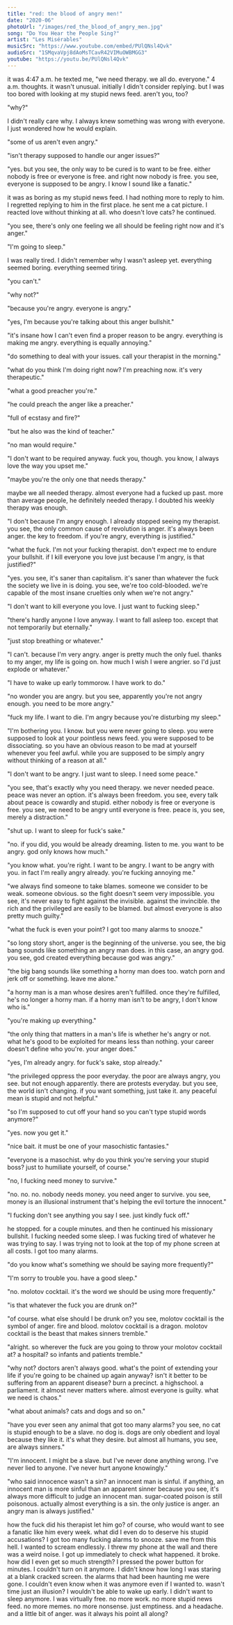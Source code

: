 ```yaml
---
title: "red: the blood of angry men!"
date: "2020-06"
photoUrl: "/images/red_the_blood_of_angry_men.jpg"
song: "Do You Hear the People Sing?"
artist: "Les Misérables"
musicSrc: "https://www.youtube.com/embed/PUlQNsl4Qvk"
audioSrc: "1SMqvaVpj8dAoMsTCavR42VIMuOWBMGG3"
youtube: "https://youtu.be/PUlQNsl4Qvk"
---
```


it was 4:47 a.m. he texted me, "we need therapy. we all do. everyone." 4 a.m. thoughts. it wasn't unusual. initially I didn't consider replying. but I was too bored with looking at my stupid news feed. aren't you, too?

"why?"

I didn't really care why. I always knew something was wrong with everyone. I just wondered how he would explain.

"some of us aren't even angry."

"isn't therapy supposed to handle our anger issues?"

"yes. but you see, the only way to be cured is to want to be free. either nobody is free or everyone is free. and right now nobody is free. you see, everyone is supposed to be angry. I know I sound like a fanatic."

it was as boring as my stupid news feed. I had nothing more to reply to him. I regretted replying to him in the first place. he sent me a cat picture. I reacted love without thinking at all. who doesn't love cats? he continued.

"you see, there's only one feeling we all should be feeling right now and it's anger."

"I'm going to sleep."

I was really tired. I didn't remember why I wasn't asleep yet. everything seemed boring. everything seemed tiring.

"you can't."

"why not?"

"because you're angry. everyone is angry."

"yes, I'm because you're talking about this anger bullshit."

"it's insane how I can't even find a proper reason to be angry. everything is making me angry. everything is equally annoying."

"do something to deal with your issues. call your therapist in the morning."

"what do you think I'm doing right now? I'm preaching now. it's very therapeutic."

"what a good preacher you're."

"he could preach the anger like a preacher."

"full of ecstasy and fire?"

"but he also was the kind of teacher."

"no man would require."

"I don't want to be required anyway. fuck you, though. you know, I always love the way you upset me."

"maybe you're the only one that needs therapy."

maybe we all needed therapy. almost everyone had a fucked up past. more than average people, he definitely needed therapy. I doubted his weekly therapy was enough.

"I don't because I'm angry enough. I already stopped seeing my therapist. you see, the only common cause of revolution is anger. it's always been anger. the key to freedom. if you're angry, everything is justified."

"what the fuck. I'm not your fucking therapist. don't expect me to endure your bullshit. if I kill everyone you love just because I'm angry, is that justified?"

"yes. you see, it's saner than capitalism. it's saner than whatever the fuck the society we live in is doing. you see, we're too cold-blooded. we're capable of the most insane cruelties only when we're not angry."

"I don't want to kill everyone you love. I just want to fucking sleep."

"there's hardly anyone I love anyway. I want to fall asleep too. except that not temporarily but eternally."

"just stop breathing or whatever."

"I can't. because I'm very angry. anger is pretty much the only fuel. thanks to my anger, my life is going on. how much I wish I were angrier. so I'd just explode or whatever."

"I have to wake up early tommorow. I have work to do."

"no wonder you are angry. but you see, apparently you're not angry enough. you need to be more angry."

"fuck my life. I want to die. I'm angry because you're disturbing my sleep."

"I'm bothering you. I know. but you were never going to sleep. you were supposed to look at your pointless news feed. you were supposed to be dissociating. so you have an obvious reason to be mad at yourself whenever you feel awful. while you are supposed to be simply angry without thinking of a reason at all."

"I don't want to be angry. I just want to sleep. I need some peace."

"you see, that's exactly why you need therapy. we never needed peace. peace was never an option. it's always been freedom. you see, every talk about peace is cowardly and stupid. either nobody is free or everyone is free. you see, we need to be angry until everyone is free. peace is, you see, merely a distraction."

"shut up. I want to sleep for fuck's sake."

"no. if you did, you would be already dreaming. listen to me. you want to be angry. god only knows how much."

"you know what. you're right. I want to be angry. I want to be angry with you. in fact I'm really angry already. you're fucking annoying me."

"we always find someone to take blames. someone we consider to be weak. someone obvious. so the fight doesn't seem very impossible. you see, it's never easy to fight against the invisible. against the invincible. the rich and the privileged are easily to be blamed. but almost everyone is also pretty much guilty."

"what the fuck is even your point? I got too many alarms to snooze."

"so long story short, anger is the beginning of the universe. you see, the big bang sounds like something an angry man does. in this case, an angry god. you see, god created everything because god was angry."

"the big bang sounds like something a horny man does too. watch porn and jerk off or something. leave me alone."

"a horny man is a man whose desires aren't fulfilled. once they're fulfilled, he's no longer a horny man. if a horny man isn't to be angry, I don't know who is."

"you're making up everything."

"the only thing that matters in a man's life is whether he's angry or not. what he's good to be exploited for means less than nothing. your career doesn't define who you're. your anger does."

"yes, I'm already angry. for fuck's sake, stop already."

"the privileged oppress the poor everyday. the poor are always angry, you see. but not enough apparently. there are protests everyday. but you see, the world isn't changing. if you want something, just take it. any peaceful mean is stupid and not helpful."

"so I'm supposed to cut off your hand so you can't type stupid words anymore?"

"yes. now you get it."

"nice bait. it must be one of your masochistic fantasies."

"everyone is a masochist. why do you think you're serving your stupid boss? just to humiliate yourself, of course."

"no, I fucking need money to survive."

"no. no. no. nobody needs money. you need anger to survive. you see, money is an illusional instrument that's helping the evil torture the innocent."

"I fucking don't see anything you say I see. just kindly fuck off."

he stopped. for a couple minutes. and then he continued his missionary bullshit. I fucking needed some sleep. I was fucking tired of whatever he was trying to say. I was trying not to look at the top of my phone screen at all costs. I got too many alarms. 

"do you know what's something we should be saying more frequently?"

"I'm sorry to trouble you. have a good sleep."

"no. molotov cocktail. it's the word we should be using more frequently."

"is that whatever the fuck you are drunk on?"

"of course. what else should I be drunk on? you see, molotov cocktail is the symbol of anger. fire and blood. molotov cocktail is a dragon. molotov cocktail is the beast that makes sinners tremble."

"alright. so wherever the fuck are you going to throw your molotov cocktail at? a hospital? so infants and patients tremble."

"why not? doctors aren't always good. what's the point of extending your life if you're going to be chained up again anyway? isn't it better to be suffering from an apparent disease? burn a precinct. a highschool. a parliament. it almost never matters where. almost everyone is guilty. what we need is chaos."

"what about animals? cats and dogs and so on."

"have you ever seen any animal that got too many alarms? you see, no cat is stupid enough to be a slave. no dog is. dogs are only obedient and loyal because they like it. it's what they desire. but almost all humans, you see, are always sinners."

"I'm innocent. I might be a slave. but I've never done anything wrong. I've never lied to anyone. I've never hurt anyone knowingly."

"who said innocence wasn't a sin? an innocent man is sinful. if anything, an innocent man is more sinful than an apparent sinner because you see, it's always more difficult to judge an innocent man. sugar-coated poison is still poisonous. actually almost everything is a sin. the only justice is anger. an angry man is always justified."

how the fuck did his therapist let him go? of course, who would want to see a fanatic like him every week. what did I even do to deserve his stupid accusations? I got too many fucking alarms to snooze. save me from this hell. I wanted to scream endlessly. I threw my phone at the wall and there was a weird noise. I got up immediately to check what happened. it broke. how did I even get so much strength? I pressed the power button for minutes. I couldn't turn on it anymore. I didn't know how long I was staring at a blank cracked screen. the alarms that had been haunting me were gone. I couldn't even know when it was anymore even if I wanted to. wasn't time just an illusion? I wouldn't be able to wake up early. I didn't want to sleep anymore. I was virtually free. no more work. no more stupid news feed. no more memes. no more nonsense. just emptiness. and a headache. and a little bit of anger. was it always his point all along?
